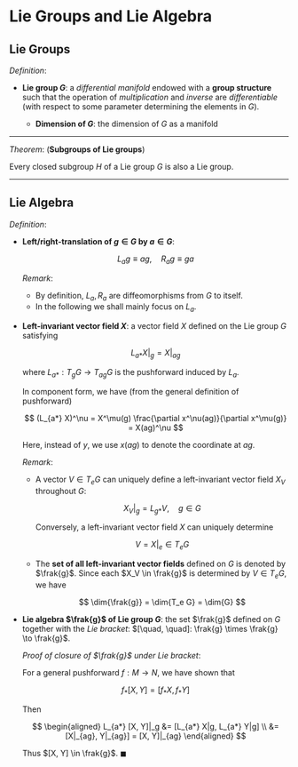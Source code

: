 # Lie Groups and Lie Algebra

## Lie Groups

*Definition*:

- **Lie group $G$**: a *differential manifold* endowed with a **group structure** such that the operation of *multiplication* and *inverse* are *differentiable* (with respect to some parameter determining the elements in $G$).
    
    - **Dimension of $G$**: the dimension of $G$ as a manifold

----

*Theorem*: (**Subgroups of Lie groups**)

Every closed subgroup $H$ of a Lie group $G$ is also a Lie group.

----

## Lie Algebra

*Definition*:

- **Left/right-translation of $g \in G$ by $a \in G$**:
    
    $$
    L_a g \equiv a g, \quad R_a g \equiv g a
    $$

    *Remark*: 
    
    - By definition, $L_a, R_a$ are diffeomorphisms from $G$ to itself.
    - In the following we shall mainly focus on $L_a$.

- **Left-invariant vector field $X$**: a vector field $X$ defined on the Lie group $G$ satisfying
    
    $$
    L_{a*} X|_g = X|_{ag}
    $$

    where $L_{a*}: T_g G \to T_{ag} G$ is the pushforward induced by $L_a$.

    In component form, we have (from the general definition of pushforward)

    $$
    (L_{a*} X)^\nu
    = X^\mu(g) \frac{\partial x^\nu(ag)}{\partial x^\mu(g)}
    = X(ag)^\nu
    $$

    Here, instead of $y$, we use $x(ag)$ to denote the coordinate at $ag$.

    *Remark*:

    - A vector $V \in T_e G$ can uniquely define a left-invariant vector field $X_V$ throughout $G$:

        $$
        X_V |_g = L_{g*} V, \quad g \in G
        $$

        Conversely, a left-invariant vector field $X$ can uniquely determine

        $$
        V = X|_e \in T_e G
        $$

    - The **set of all left-invariant vector fields** defined on $G$ is denoted by $\frak{g}$. Since each $X_V \in \frak{g}$ is determined by $V \in T_e G$, we have 
        
        $$ \dim{\frak{g}} = \dim{T_e G} = \dim{G} $$
    
- **Lie algebra $\frak{g}$ of Lie group $G$**: the set $\frak{g}$ defined on $G$ together with the *Lie bracket*: $[\quad, \quad]: \frak{g} \times \frak{g} \to \frak{g}$.

    *Proof of closure of $\frak{g}$ under Lie bracket*:

    For a general pushforward $f: M \to N$, we have shown that

    $$
    f_* [X,Y] = [f_* X, f_* Y]
    $$

    Then

    $$
    \begin{aligned}
        L_{a*} [X, Y]|_g &= [L_{a*} X|g, L_{a*} Y|g] \\
        &= [X|_{ag}, Y|_{ag}] = [X, Y]|_{ag}
    \end{aligned}
    $$

    Thus $[X, Y] \in \frak{g}$. $\blacksquare$

